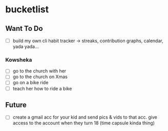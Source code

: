
# bucketlist

## Want To Do 
- [ ] build my own cli habit tracker -> streaks, contribution graphs, calendar, yada yada...

### Kowsheka
 - [ ] go to the church with her
 - [ ] go to the church on Xmas
 - [ ] go on a bike ride
 - [ ] teach her how to ride a bike

## Future
- [ ] create a gmail acc for your kid and send pics & vids to that acc. give access to the account when they turn 18 (time capsule kinda thing)
